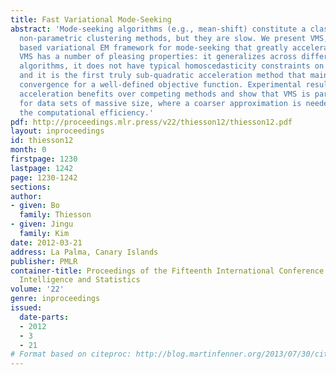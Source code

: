 ```yaml
---
title: Fast Variational Mode-Seeking
abstract: 'Mode-seeking algorithms (e.g., mean-shift) constitute a class of powerful
  non-parametric clustering methods, but they are slow. We present VMS, a dual-tree
  based variational EM framework for mode-seeking that greatly accelerates performance.
  VMS has a number of pleasing properties: it generalizes across different mode-seeking
  algorithms, it does not have typical homoscedasticity constraints on kernel bandwidths,
  and it is the first truly sub-quadratic acceleration method that maintains provable
  convergence for a well-defined objective function. Experimental results demonstrate
  acceleration benefits over competing methods and show that VMS is particularly desirable
  for data sets of massive size, where a coarser approximation is needed to improve
  the computational efficiency.'
pdf: http://proceedings.mlr.press/v22/thiesson12/thiesson12.pdf
layout: inproceedings
id: thiesson12
month: 0
firstpage: 1230
lastpage: 1242
page: 1230-1242
sections: 
author:
- given: Bo
  family: Thiesson
- given: Jingu
  family: Kim
date: 2012-03-21
address: La Palma, Canary Islands
publisher: PMLR
container-title: Proceedings of the Fifteenth International Conference on Artificial
  Intelligence and Statistics
volume: '22'
genre: inproceedings
issued:
  date-parts:
  - 2012
  - 3
  - 21
# Format based on citeproc: http://blog.martinfenner.org/2013/07/30/citeproc-yaml-for-bibliographies/
---
```

